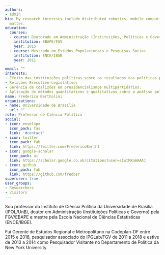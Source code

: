 ```yaml
---
authors:
- admin
bio: My research interests include distributed robotics, mobile computing and programmable
  matter.
education:
  courses:
  - course: Doutorado em Administração (Instituições, Políticas e Governo)
    institution: EBAPE/FGV
    year: 2015
  - course: Mestrado em Estudos Populacionais e Pesquisas Socias 
    institution: ENCE/IBGE
    year: 2011

email: ""
interests:
- Efeito das instituições políticas sobre os resultados das políticas públicas; 
- Relações Executivo-Legislativo; 
- Gerência de coalizões em presidencialismos multipartidários; 
- Aplicação de métodos quantitativos e qualitativos sobre a análise política e de políticas públicas.
name: Frederico Bertholini
organizations:
- name: Universidade de Brasília
  url: ""
role: Professor de Ciência Política
social:
- icon: envelope
  icon_pack: fas
  link: '#contact'
- icon: twitter
  icon_pack: fab
  link: https://twitter.com/FredericoBerth1
- icon: google-scholar
  icon_pack: ai
  link: https://scholar.google.co.uk/citations?user=sIwtMXoAAAAJ
- icon: github
  icon_pack: fab
  link: https://github.com/fredbsr
superuser: true
user_groups:
- Researchers
- Visitors
---
```


Sou professor do Instituto de Ciência Política da Universidade de Brasília (IPOL/UnB), doutor em Administração (Instituições Políticas e Governo) pela FGV/EBAPE e mestre pela Escola Nacional de Ciências Estatísticas (ENCE/IBGE).

Fui Gerente de Estudos Regional e Metropolitano na Codeplan-DF entre 2015 e 2018, pesquisador associado do IPGLab/FGV de 2011 a 2018 e estive de 2013 a 2014 como Pesquisador Visitante no Departamento de Política da New York University. 